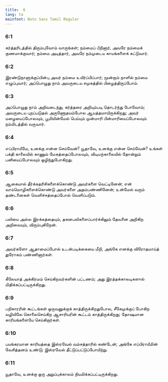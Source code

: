 ```yaml
---
title:  6
lang: ta
mainfont: Noto Sans Tamil Regular
---
```


###  6:1

கர்த்தரிடத்தில் திரும்புவோம் வாருங்கள்; நம்மைப் பீறினார், அவரே நம்மைக் குணமாக்குவார்; நம்மை அடித்தார், அவரே நம்முடைய காயங்களைக் கட்டுவார்.

###  6:2

இரண்டுநாளுக்குப்பின்பு அவர் நம்மை உயிர்ப்பிப்பார்; மூன்றாம் நாளில் நம்மை எழுப்புவார்; அப்பொழுது நாம் அவருடைய சமுகத்தில் பிழைத்திருப்போம்.

###  6:3

அப்பொழுது நாம் அறிவடைந்து, கர்த்தரை அறியும்படி தொடர்ந்து போவோம்; அவருடைய புறப்படுதல் அருணோதயம்போல ஆயத்தமாயிருக்கிறது; அவர் மழையைப்போலவும், பூமியின்மேல் பெய்யும் முன்மாரி பின்மாரியைப்போலவும் நம்மிடத்தில் வருவார்.

###  6:4

எப்பிராயீமே, உனக்கு என்ன செய்வேன்? யூதாவே, உனக்கு என்ன செய்வேன்? உங்கள் பக்தி காலையில் காணும் மேகத்தைப்போலவும், விடியற்காலையில் தோன்றும் பனியைப்போலவும் ஒழிந்துபோகிறது.

###  6:5

ஆகையால் தீர்க்கதரிசிகளைக்கொண்டு அவர்களை வெட்டினேன்; என் வாய்மொழிகளைக்கொண்டு அவர்களை அதம்பண்ணினேன்; உன்மேல் வரும் தண்டனைகள் வெளிச்சத்தைப்போல் வெளிப்படும்.

###  6:6

பலியை அல்ல இரக்கத்தையும், தகனபலிகளைப்பார்க்கிலும் தேவனை அறிகிற அறிவையும், விரும்புகிறேன்.

###  6:7

அவர்களோ ஆதாமைப்போல் உடன்படிக்கையை மீறி, அங்கே எனக்கு விரோதமாய்த் துரோகம் பண்ணினார்கள்.

###  6:8

கீலேயாத் அக்கிரமம் செய்கிறவர்களின் பட்டணம்; அது இரத்தக்காலடிகளால் மிதிக்கப்பட்டிருக்கிறது.

###  6:9

பறிகாரரின் கூட்டங்கள் ஒருவனுக்குக் காத்திருக்கிறதுபோல, சீகேமுக்குப் போகிற வழியிலே கொலைசெய்கிற ஆசாரியரின் கூட்டம் காத்திருக்கிறது; தோஷமான காரியங்களையே செய்கிறார்கள்.

###  6:10

பயங்கரமான காரியத்தை இஸ்ரவேல் வம்சத்தாரில் கண்டேன்; அங்கே எப்பிராயீமின் வேசித்தனம் உண்டு; இஸ்ரவேல் தீட்டுப்பட்டுப்போயிற்று.

###  6:11

யூதாவே, உனக்கு ஒரு அறுப்புக்காலம் நியமிக்கப்பட்டிருக்கிறது.

